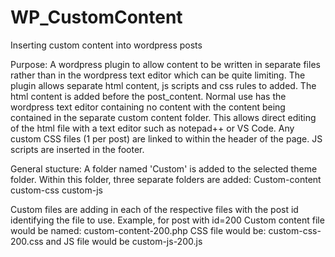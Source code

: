 # WP_CustomContent
Inserting custom content into wordpress posts 

Purpose: A wordpress plugin to allow content to be written in separate files rather than in the wordpress text editor which can be quite limiting. 
The plugin allows separate html content, js scripts and css rules to added. 
The html content is added before the post_content. Normal use has the wordpress text editor containing no content with the content  being contained in the separate custom content folder. This allows direct editing of the html file with a text editor such as notepad++ or VS Code. 
Any custom CSS files (1 per post) are linked to within the header of the page. 
JS scripts are inserted in the footer. 


General stucture: 
A folder named 'Custom' is added to the selected theme folder. Within this folder, three separate folders are added: 
Custom-content
custom-css
custom-js

Custom files are adding in each of the respective files with the post id identifying the file to use. 
Example, for post with id=200
Custom content file would be named: custom-content-200.php
CSS file would be: custom-css-200.css
and JS file would be custom-js-200.js


